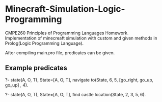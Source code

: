 # Minecraft-Simulation-Logic-Programming
CMPE260 Principles of Programming Languages Homework. Implementation of minecreaft simulation with custom and given methods in Prolog(Logic Programming Language).

After compiling main.pro file, predicates can be given.

## Example predicates
?- state(A, O, T), State=[A, O, T], navigate to(State, 6, 5, [go_right, go_up, go_up] , 4).

?- state(A, O, T), State=[A, O, T], find castle location(State, 2, 3, 5, 6).
